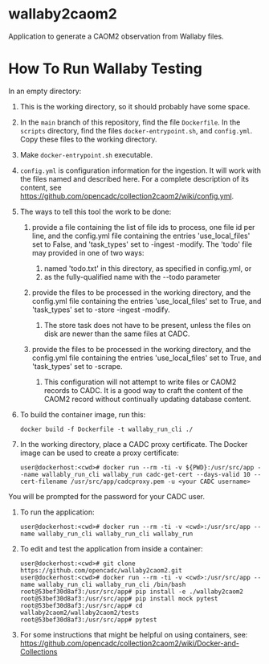 # wallaby2caom2
Application to generate a CAOM2 observation from Wallaby files.

# How To Run Wallaby Testing

In an empty directory:

1. This is the working directory, so it should probably have some space.

1. In the `main` branch of this repository, find the file `Dockerfile`. In the
`scripts` directory, find the files 
`docker-entrypoint.sh`, and `config.yml`. Copy these files to the working directory.

1. Make `docker-entrypoint.sh` executable.

1. `config.yml` is configuration information for the ingestion. It will work with
the files named and described here. For a complete description of its
content, see
https://github.com/opencadc/collection2caom2/wiki/config.yml.

1. The ways to tell this tool the work to be done:

   1. provide a file containing the list of file ids to process, one file id
   per line, and the config.yml file containing the entries 'use_local_files'
   set to False, and 'task_types' set to -ingest -modify. The 'todo'
   file may provided in one of two ways:
      1. named 'todo.txt' in this directory, as specified in config.yml, or
      1. as the fully-qualified name with the --todo parameter

   1. provide the files to be processed in the working directory, and the
   config.yml file containing the entries 'use_local_files' set to True,
   and 'task_types' set to -store -ingest -modify.
      1. The store task does not have to be present, unless the files on disk
      are newer than the same files at CADC.

   1. provide the files to be processed in the working directory, and the
   config.yml file containing the entries 'use_local_files' set to True,
   and 'task_types' set to -scrape.
      1. This configuration will not attempt to write files or CAOM2 records
      to CADC. It is a good way to craft the content of the CAOM2 record without
      continually updating database content.

1. To build the container image, run this:

   ```
   docker build -f Dockerfile -t wallaby_run_cli ./
   ```

1. In the working directory, place a CADC proxy certificate. The Docker image can be used to create a
proxy certificate:

   ```
   user@dockerhost:<cwd># docker run --rm -ti -v ${PWD}:/usr/src/app --name wallably_run_cli wallaby_run cadc-get-cert --days-valid 10 --cert-filename /usr/src/app/cadcproxy.pem -u <your CADC username>
   ```

You will be prompted for the password for your CADC user.

1. To run the application:

   ```
   user@dockerhost:<cwd># docker run --rm -ti -v <cwd>:/usr/src/app --name wallaby_run_cli wallaby_run_cli wallaby_run
   ```

1. To edit and test the application from inside a container:

   ```
   user@dockerhost:<cwd># git clone https://github.com/opencadc/wallaby2caom2.git 
   user@dockerhost:<cwd># docker run --rm -ti -v <cwd>:/usr/src/app --name wallaby_run_cli wallaby_run_cli /bin/bash
   root@53bef30d8af3:/usr/src/app# pip install -e ./wallaby2caom2
   root@53bef30d8af3:/usr/src/app# pip install mock pytest 
   root@53bef30d8af3:/usr/src/app# cd wallaby2caom2/wallaby2caom2/tests
   root@53bef30d8af3:/usr/src/app# pytest
   ```

1. For some instructions that might be helpful on using containers, see:
https://github.com/opencadc/collection2caom2/wiki/Docker-and-Collections

